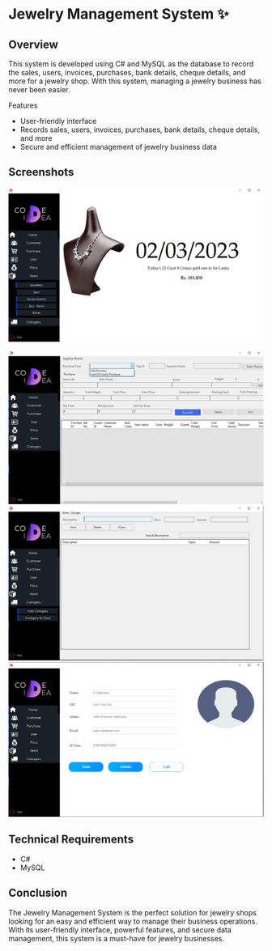 # Jewelry Management System :sparkles:

## Overview
This system is developed using C# and MySQL as the database to record the sales, users, invoices, purchases, bank details, cheque details, and more for a jewelry shop. With this system, managing a jewelry business has never been easier.

Features
- User-friendly interface
- Records sales, users, invoices, purchases, bank details, cheque details, and more
- Secure and efficient management of jewelry business data

## Screenshots

![My Image](i1.png)

![My Image](i2.png)
![My Image](i3.png)
![My Image](i4.png)

## Technical Requirements
- C#
- MySQL
 
## Conclusion
The Jewelry Management System is the perfect solution for jewelry shops looking for an easy and efficient way to manage their business operations. With its user-friendly interface, powerful features, and secure data management, this system is a must-have for jewelry businesses.
